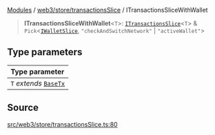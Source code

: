[Modules](../../../../README.md) / [web3/store/transactionsSlice](../README.md) / ITransactionsSliceWithWallet

> **ITransactionsSliceWithWallet**\<`T`\>: [`ITransactionsSlice`](ITransactionsSlice.md)\<`T`\> & `Pick`\<[`IWalletSlice`](../../walletSlice/type-aliases/IWalletSlice.md), `"checkAndSwitchNetwork"` \| `"activeWallet"`\>

## Type parameters

| Type parameter |
| :------ |
| `T` *extends* [`BaseTx`](../../../../TransactionAdapters/types/type-aliases/BaseTx.md) |

## Source

[src/web3/store/transactionsSlice.ts:80](https://github.com/bgd-labs/fe-shared/blob/a524aad33ec5fce600306d3c3d02439e9803dea0/src/web3/store/transactionsSlice.ts#L80)
